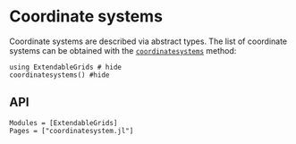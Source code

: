# Coordinate systems

Coordinate systems are described via abstract types.
The list of coordinate systems can be obtained with the [`coordinatesystems`](@ref)
method:

```@example
using ExtendableGrids # hide
coordinatesystems() #hide
```



## API

```@autodocs
Modules = [ExtendableGrids]
Pages = ["coordinatesystem.jl"]
```
